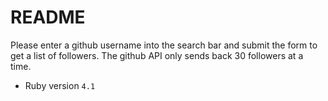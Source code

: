 # README

Please enter a github username into the search bar and submit the form to get a list of followers.
The github API only sends back 30 followers at a time.


* Ruby version
`4.1`




